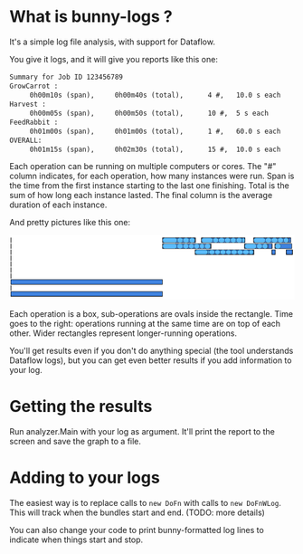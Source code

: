 # What is bunny-logs ?

It's a simple log file analysis, with support for Dataflow.

You give it logs, and it will give you reports like this one:

    Summary for Job ID 123456789
    GrowCarrot : 
         0h00m10s (span),     0h00m40s (total),      4 #,   10.0 s each
    Harvest : 
         0h00m05s (span),     0h00m50s (total),      10 #,  5 s each
    FeedRabbit : 
         0h01m00s (span),     0h01m00s (total),      1 #,   60.0 s each
    OVERALL: 
         0h01m15s (span),     0h02m30s (total),      15 #,  10.0 s each

Each operation can be running on multiple computers or cores.
The "#" column indicates, for each operation, how many instances were run. 
Span is the time from the first instance starting to the last one finishing. 
Total is the sum of how long each instance lasted.
The final column is the average duration of each instance.

And pretty pictures like this one:

![Bunny log chart](chart-example.png)

Each operation is a box, sub-operations are ovals inside the rectangle. 
Time goes to the right: operations running at the same time are on top of each other. Wider rectangles represent
longer-running operations. 

You'll get results even if you don't do anything special (the tool understands Dataflow logs), 
but you can get even better results if you add information to your log.

# Getting the results

Run analyzer.Main with your log as argument. It'll print the report to the screen and save the graph to a file.

# Adding to your logs

The easiest way is to replace calls to `new DoFn` with calls to `new DoFnWLog`. This will track when the bundles
start and end. (TODO: more details)

You can also change your code to print bunny-formatted log lines to indicate when things start and stop.


